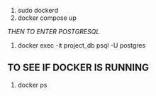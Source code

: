 1. sudo dockerd
2. docker compose up

*THEN TO ENTER POSTGRESQL*

1. docker exec -it project_db psql -U postgres

## TO SEE IF DOCKER IS RUNNING ## 
1. docker ps